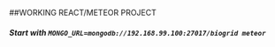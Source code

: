 ##WORKING REACT/METEOR PROJECT

##### Start with `MONGO_URL=mongodb://192.168.99.100:27017/biogrid meteor`
